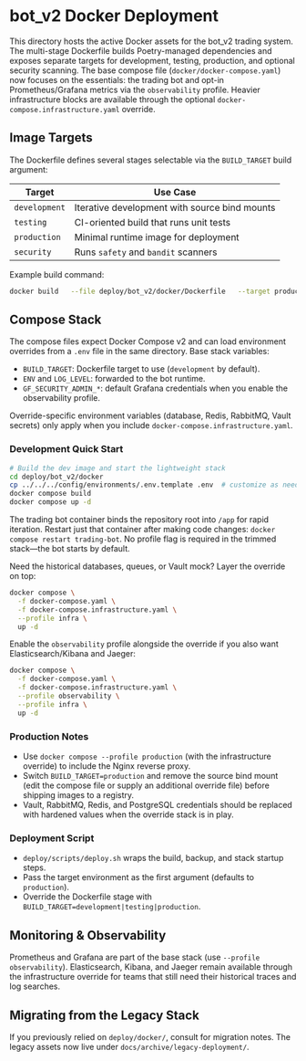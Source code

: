 # bot_v2 Docker Deployment

This directory hosts the active Docker assets for the bot_v2 trading system. The
multi-stage Dockerfile builds Poetry-managed dependencies and exposes
separate targets for development, testing, production, and optional security scanning. The base
compose file (`docker/docker-compose.yaml`) now focuses on the essentials: the trading bot and
opt-in Prometheus/Grafana metrics via the `observability` profile. Heavier infrastructure blocks
are available through the optional `docker-compose.infrastructure.yaml` override.

## Image Targets
The Dockerfile defines several stages selectable via the `BUILD_TARGET` build argument:

| Target        | Use Case                                      |
|---------------|-----------------------------------------------|
| `development` | Iterative development with source bind mounts |
| `testing`     | CI-oriented build that runs unit tests        |
| `production`  | Minimal runtime image for deployment         |
| `security`    | Runs `safety` and `bandit` scanners           |

Example build command:
```bash
docker build   --file deploy/bot_v2/docker/Dockerfile   --target production   --tag gpt-trader/bot_v2:production   .
```

## Compose Stack
The compose files expect Docker Compose v2 and can load environment overrides from a `.env`
file in the same directory. Base stack variables:

- `BUILD_TARGET`: Dockerfile target to use (`development` by default).
- `ENV` and `LOG_LEVEL`: forwarded to the bot runtime.
- `GF_SECURITY_ADMIN_*`: default Grafana credentials when you enable the observability profile.

Override-specific environment variables (database, Redis, RabbitMQ, Vault secrets) only apply
when you include `docker-compose.infrastructure.yaml`.

### Development Quick Start
```bash
# Build the dev image and start the lightweight stack
cd deploy/bot_v2/docker
cp ../../../config/environments/.env.template .env  # customize as needed
docker compose build
docker compose up -d
```
The trading bot container binds the repository root into `/app` for rapid iteration. Restart
just that container after making code changes: `docker compose restart trading-bot`.
No profile flag is required in the trimmed stack—the bot starts by default.

Need the historical databases, queues, or Vault mock? Layer the override on top:

```bash
docker compose \
  -f docker-compose.yaml \
  -f docker-compose.infrastructure.yaml \
  --profile infra \
  up -d
```

Enable the `observability` profile alongside the override if you also want Elasticsearch/Kibana
and Jaeger:

```bash
docker compose \
  -f docker-compose.yaml \
  -f docker-compose.infrastructure.yaml \
  --profile observability \
  --profile infra \
  up -d
```

### Production Notes
- Use `docker compose --profile production` (with the infrastructure override) to include the
  Nginx reverse proxy.
- Switch `BUILD_TARGET=production` and remove the source bind mount (edit the compose file or
  supply an additional override file) before shipping images to a registry.
- Vault, RabbitMQ, Redis, and PostgreSQL credentials should be replaced with hardened values
  when the override stack is in play.

### Deployment Script
- `deploy/scripts/deploy.sh` wraps the build, backup, and stack startup steps.
- Pass the target environment as the first argument (defaults to `production`).
- Override the Dockerfile stage with `BUILD_TARGET=development|testing|production`.

## Monitoring & Observability
Prometheus and Grafana are part of the base stack (use `--profile observability`). Elasticsearch,
Kibana, and Jaeger remain available through the infrastructure override for teams that still need
their historical traces and log searches.

## Migrating from the Legacy Stack
If you previously relied on `deploy/docker/`, consult
for migration notes. The legacy assets now live under `docs/archive/legacy-deployment/`.
